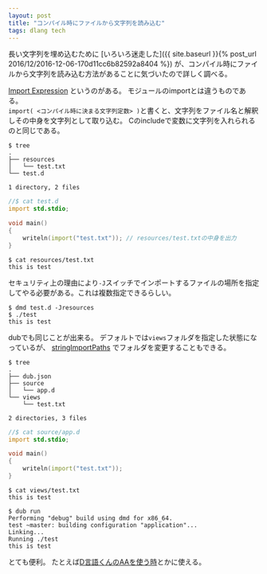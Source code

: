 ```yaml
---
layout: post
title: "コンパイル時にファイルから文字列を読み込む"
tags: dlang tech
---
```


長い文字列を埋め込むために
[いろいろ迷走した]({{ site.baseurl }}{% post_url 2016/12/2016-12-06-170d11cc6b82592a8404 %})
が、コンパイル時にファイルから文字列を読み込む方法があることに気づいたので詳しく調べる。

[Import Expression](https://dlang.org/spec/expression.html#ImportExpression)
というのがある。
モジュールのimportとは違うものである。  
`import( <コンパイル時に決まる文字列定数> )`と書くと、文字列をファイル名と解釈しその中身を文字列として取り込む。
Cのincludeで変数に文字列を入れられるのと同じである。


```console
$ tree
.
├── resources
│   └── test.txt
└── test.d

1 directory, 2 files
```

```d
//$ cat test.d
import std.stdio;

void main()
{
    writeln(import("test.txt")); // resources/test.txtの中身を出力
}
```

```console
$ cat resources/test.txt 
this is test
```

セキュリティ上の理由により`-J`スイッチでインポートするファイルの場所を指定してやる必要がある。これは複数指定できるらしい。

```console
$ dmd test.d -Jresources
$ ./test
this is test

```

dubでも同じことが出来る。
デフォルトでは`views`フォルダを指定した状態になっているが、
[stringImportPaths](http://code.dlang.org/package-format?lang=json#build-settings)
でフォルダを変更することもできる。

```console
$ tree
.
├── dub.json
├── source
│   └── app.d
└── views
    └── test.txt

2 directories, 3 files
```

```d
//$ cat source/app.d 
import std.stdio;

void main()
{
    writeln(import("test.txt"));
}
```

```console
$ cat views/test.txt 
this is test
```

```console
$ dub run
Performing "debug" build using dmd for x86_64.
test ~master: building configuration "application"...
Linking...
Running ./test
this is test

```

とても便利。
たとえば[D言語くんのAAを使う時](https://github.com/kotet/progress/commit/3fc0faa3effcf1efe722b77414cfe22827d9ea5a)とかに使える。